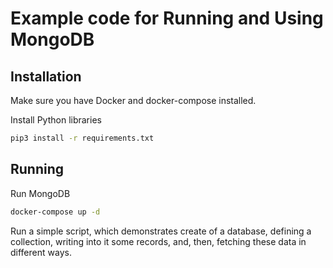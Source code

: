 # Example code for Running and Using MongoDB

## Installation

Make sure you have Docker and docker-compose installed.

Install Python libraries

```bash
pip3 install -r requirements.txt
```

## Running

Run MongoDB
```bash
docker-compose up -d
```

Run a simple script, which demonstrates create of a database, defining a collection, writing into it some records, and, 
then, fetching these data in different ways.

